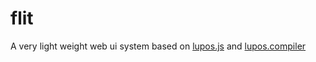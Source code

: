 # flit

A very light weight web ui system based on [lupos.js](https://github.com/pucelle/lupos.js) and [lupos.compiler](https://github.com/pucelle/lupos.compiler)